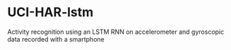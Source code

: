# UCI-HAR-lstm
Activity recognition using an LSTM RNN on accelerometer and gyroscopic data recorded with a smartphone
